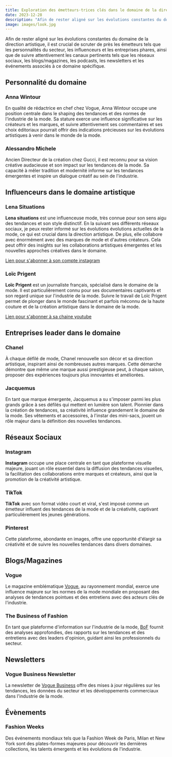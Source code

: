 ```yaml
---
title: Exploration des émetteurs·trices clés dans le domaine de la direction artistique
date: 2023-12-28
description: "Afin de rester aligné sur les évolutions constantes du domaine de la direction artistique, il est crucial de scruter de près les émetteurs tels que les personnalités du secteur, les influenceurs et les entreprises phares, ainsi que de suivre attentivement les canaux pertinents tels que les réseaux sociaux, les blogs/magazines, les podcasts, les newsletters et les événements associés à ce domaine spécifique."
image: images/look.jpg
---
```


Afin de rester aligné sur les évolutions constantes du domaine de la direction artistique, il est crucial de scruter de près les émetteurs tels que les personnalités du secteur, les influenceurs et les entreprises phares, ainsi que de suivre attentivement les canaux pertinents tels que les réseaux sociaux, les blogs/magazines, les podcasts, les newsletters et les événements associés à ce domaine spécifique.

## Personnalité du domaine

### Anna Wintour

En qualité de rédactrice en chef chez Vogue, Anna Wintour occupe une position centrale dans le shaping des tendances et des normes de l'industrie de la mode. Sa stature exerce une influence significative sur les créateurs et les marques, et suivre attentivement ses commentaires et ses choix éditoriaux pourrait offrir des indications précieuses sur les évolutions artistiques à venir dans le monde de la mode.

### Alessandro Michele

Ancien Directeur de la création chez Gucci, il est reconnu pour sa vision créative audacieuse et son impact sur les tendances de la mode. Sa capacité à mêler tradition et modernité informe sur les tendances émergentes et inspire un dialogue créatif au sein de l'industrie.

## Influenceurs dans le domaine artistique

### Lena Situations

**Lena situations** est une influenceuse mode, très connue pour son sens aigu des tendances et son style distinctif. En la suivant ses différents réseaux sociaux, je peux rester informé sur les évolutions évolutions actuelles de la mode, ce qui est crucial dans la direction artistique. De plus, elle collabore avec énormément avec des marques de mode et d'autres créateurs. Cela peut offrir des insights sur les collaborations artistiques émergentes et les nouvelles approches créatives dans le domaine.

[Lien pour s'abonner à son compte instagram](https://www.instagram.com/lenamahfouf/?hl=fr)

### Loïc Prigent

**Loïc Prigent** est un journaliste français, spécialisé dans le domaine de la mode. Il est particulièrement connu pour ses documentaires captivants et son regard unique sur l'industrie de la mode. Suivre le travail de Loïc Prigent permet de plonger dans le monde fascinant et parfois méconnu de la haute couture et de la création artistique dans le domaine de la mode.

[Lien pour s'abonner à sa chaine youtube ](https://www.youtube.com/@LoicPrigent)

## Entreprises leader dans le domaine

### Chanel

À chaque défilé de mode, Chanel renouvelle son décor et sa direction artistique, inspirant ainsi de nombreuses autres marques. Cette démarche démontre que même une marque aussi prestigieuse peut, à chaque saison, proposer des expériences toujours plus innovantes et améliorées.

### Jacquemus

En tant que marque émergente, Jacquemus a su s'imposer parmi les plus grands grâce à ses défilés qui mettent en lumière son talent. Pionnier dans la création de tendances, sa créativité influence grandement le domaine de la mode. Ses vêtements et accessoires, à l'instar des mini-sacs, jouent un rôle majeur dans la définition des nouvelles tendances.

## Réseaux Sociaux

### Instagram

**Instagram** occupe une place centrale en tant que plateforme visuelle majeure, jouant un rôle essentiel dans la diffusion des tendances visuelles, la facilitation des collaborations entre marques et créateurs, ainsi que la promotion de la créativité artistique.

### TikTok

**TikTok** avec son format vidéo court et viral, s'est imposé comme un émetteur influent des tendances de la mode et de la créativité, captivant particulièrement les jeunes générations.

### Pinterest

Cette plateforme, abondante en images, offre une opportunité d'élargir sa créativité et de suivre les nouvelles tendances dans divers domaines.

## Blogs/Magazines

### Vogue

Le magazine emblématique [Vogue](https://www.vogue.com/), au rayonnement mondial, exerce une influence majeure sur les normes de la mode mondiale en proposant des analyses de tendances pointues et des entretiens avec des acteurs clés de l'industrie.

### The Business of Fashion

En tant que plateforme d'information sur l'industrie de la mode, [BoF](https://www.businessoffashion.com/) fournit des analyses approfondies, des rapports sur les tendances et des entretiens avec des leaders d'opinion, guidant ainsi les professionnels du secteur.

## Newsletters

### Vogue Business Newsletter

La newsletter de [Vogue Business](https://www.voguebusiness.com/newsletter/voguebusiness#:~:text=Sign%20up%20to%20our%20newsletter,a%2010%25%20discount%20on%20membership.&text=Enter%20your%20email%20to%20receive,news%20alerts%20from%20Vogue%20Business) offre des mises à jour régulières sur les tendances, les données du secteur et les développements commerciaux dans l'industrie de la mode.

## Évènements

### Fashion Weeks

Des événements mondiaux tels que la Fashion Week de Paris, Milan et New York sont des plates-formes majeures pour découvrir les dernières collections, les talents émergents et les évolutions de l'industrie.
